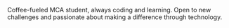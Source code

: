Coffee-fueled MCA student, always coding and learning. Open to new challenges and passionate about making a difference through technology.
